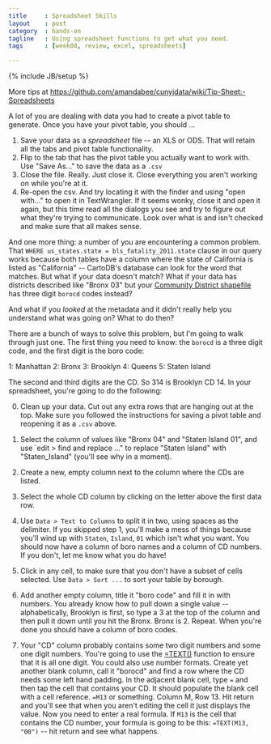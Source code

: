 ```yaml
---
title     : Spreadsheet Skills
layout    : post
category  : hands-on
tagline   : Using spreadsheet functions to get what you need. 
tags      : [week08, review, excel, spreadsheets]

---
```


{% include JB/setup %}

More tips at <https://github.com/amandabee/cunyjdata/wiki/Tip-Sheet:-Spreadsheets>

A lot of you are dealing with data you had to create a pivot table to generate. Once you have your pivot table, you should ...

1. Save your data as a *spreadsheet* file -- an XLS or ODS. That will retain all the tabs and pivot table functionality. 
2. Flip to the tab that has the pivot table you actually want to work with. Use "Save As..." to save the data as a `.csv`
3. Close the file. Really. Just close it. Close everything you aren't working on while you're at it.
4. Re-open the csv. And try locating it with the finder and using "open with..." to open it in TextWrangler. If it seems wonky, close it and open it again, but this time read all the dialogs you see and try to figure out what they're trying to communicate. Look over what is and isn't checked and make sure that all makes sense. 

And one more thing: a number of you are encountering a common problem. That `WHERE us_states.state = bls_fatality_2011.state` clause in our query works because both tables have a column where the state of California is listed as "California" -- CartoDB's database can look for the word that matches. But what if your data doesn't match? What if your data has districts described like "Bronx 03" but your [Community District shapefile](http://www.nyc.gov/html/dcp/html/bytes/districts_download_metadata.shtml#bcd) has three digit `borocd` codes instead?

And what if you *looked* at the metadata and it didn't really help you understand what was going on? What to do then?

There are a bunch of ways to solve this problem, but I'm going to walk through just one. The first thing you need to know: the `borocd` is a three digit code, and the first digit is the boro code:

1: Manhattan
2: Bronx
3: Brooklyn
4: Queens
5: Staten Island

The second and third digits are the CD. So 314 is Brooklyn CD 14. In your spreadsheet, you're going to do the following:

0. Clean up your data. Cut out any extra rows that are hanging out at the top. Make sure you followed the instructions for saving a pivot table and reopening it as a `.csv` above. 

1. Select the column of values like "Bronx 04" and "Staten Island 01", and use `edit > find and replace ..." to replace "Staten Island" with "Staten_Island" (you'll see why in a moment).

2. Create a new, empty column next to the column where the CDs are listed. 

3. Select the whole CD column by clicking on the letter above the first data row. 

4. Use `Data > Text to Columns` to split it in two, using spaces as the delimiter. If you skipped step 1, you'll make a mess of things because you'll wind up with `Staten`, `Island`, `01` which isn't what you want. You should now have a column of boro names and a column of CD numbers. If you don't, let me know what you do have!

5. Click in any cell, to make sure that you don't have a subset of cells selected. Use `Data > Sort ...` to sort your table by borough. 

6. Add another empty column, title it "boro code" and fill it in with numbers. You already know how to pull down a single value -- alphabetically, Brooklyn is first, so type a 3 at the top of the column and then pull it down until you hit the Bronx. Bronx is 2. Repeat. When you're done you should have a column of boro codes. 

7. Your "CD" column probably contains some two digit numbers and some one digit numbers. You're going to use the [=TEXT()](https://help.libreoffice.org/Calc/Text_Functions#TEXT) function to ensure that it is all one digit. You could also use number formats. Create yet another blank column, call it "borocd" and find a row where the CD needs some left hand padding. In the adjacent blank cell, type `=` and then tap the cell that contains your CD. It should populate the blank cell with a cell reference. `=M13` or something. Column M, Row 13. Hit return and you'll see that when you aren't editing the cell it just displays the value. Now you need to enter a real formula. If `M13` is the cell that contains the CD number, your formula is going to be this: `=TEXT(M13, "00")` -- hit return and see what happens. 
